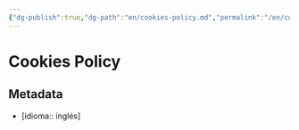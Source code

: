 ```yaml
---
{"dg-publish":true,"dg-path":"en/cookies-policy.md","permalink":"/en/cookies-policy/","title":"Cookies Policy","hide":true,"tags":["www"],"noteIcon":1,"created":"2024-04-07T15:11:12.366-06:00","updated":"2024-04-07T19:21:35.301-06:00"}
---
```


# Cookies Policy

## Metadata

- [idioma:: inglés]